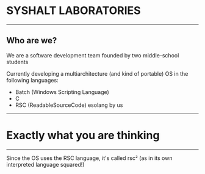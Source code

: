 # SYSHALT LABORATORIES

---

## Who are we?

We are a software development team founded by two middle-school students

Currently developing a multiarchitecture (and kind of portable) OS in the following languages:

- Batch (Windows Scripting Language) 
- C
- RSC (ReadableSourceCode) esolang by us

---

# Exactly what you are thinking

---

Since the OS uses the RSC language, it's called rsc² (as in its own interpreted language squared!)
